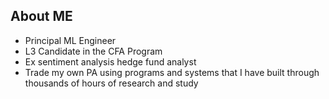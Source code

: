 ## About ME

- Principal ML Engineer 
- L3 Candidate in the CFA Program 
- Ex sentiment analysis hedge fund analyst
- Trade my own PA using programs and systems that I have built through thousands of hours of research and study